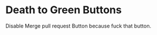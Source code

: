 Death to Green Buttons
======================

Disable Merge pull request Button because fuck that button.

